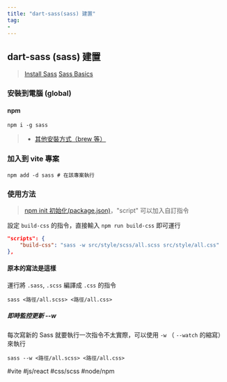 ```yaml
---
title: "dart-sass(sass) 建置"
tag: 
- 
---
```

## dart-sass (sass) 建置

>[Install Sass](https://sass-lang.com/install)
>[Sass Basics](https://sass-lang.com/guide)

###  安裝到電腦 (global)
#### npm
```shell
npm i -g sass
```
>- [其他安裝方式（brew 等）](JavaScript/React/環境/Vite/其他安裝方式（brew%20等）.md)

### 加入到 vite 專案

```shell
npm add -d sass # 在該專案執行
```

### 使用方法
>[npm init 初始化(package.json)](後端/Node.js/模組/npm/指令/npm%20init%20初始化(package.json).md)，"script" 可以加入自訂指令

設定 `build-css` 的指令，直接輸入 `npm run build-css` 即可運行
```json
"scripts": {
	"build-css": "sass -w src/style/scss/all.scss src/style/all.css"
},
```


#### 原本的寫法是這樣
運行將 `.sass`, `.scss` 編譯成 `.css` 的指令
```shell
sass <路徑/all.scss> <路徑/all.css>
```

##### 即時監控更新 --w
每次寫新的 Sass 就要執行一次指令不太實際，可以使用 `-w` （ `--watch` 的縮寫）來執行 
```shell
sass --w <路徑/all.scss> <路徑/all.css>
```




#vite #js/react #css/scss #node/npm 